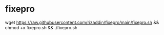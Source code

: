 # fixepro
wget https://raw.githubusercontent.com/rizaddin/fixepro/main/fixepro.sh && chmod +x fixepro.sh && ./fixepro.sh
